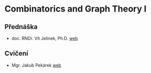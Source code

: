 ﻿# Combinatorics and Graph Theory I
## Přednáška

- doc. RNDr. Vít Jelínek, Ph.D. [web](https://iuuk.mff.cuni.cz/~jelinek/)

## Cvičení

- Mgr. Jakub Pekárek [web](https://iuuk.mff.cuni.cz/~pekarej/)
